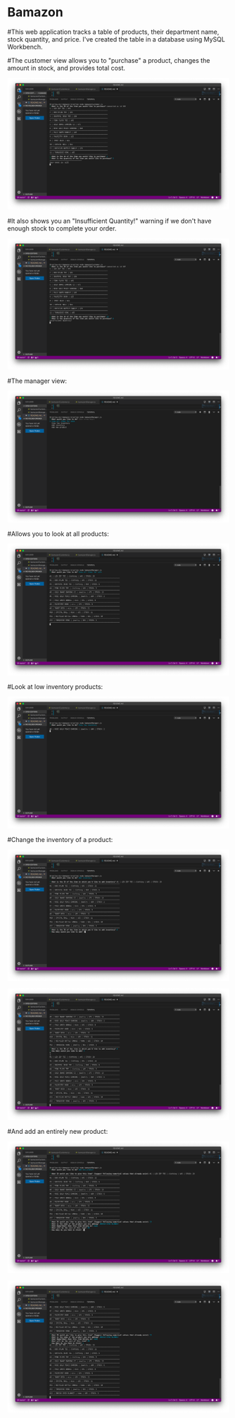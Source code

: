 # **Bamazon**

#This web application tracks a table of products, their department name, stock quantity, and price. I've created the table in a database using MySQL Workbench. 

#The customer view allows you to "purchase" a product, changes the amount in stock, and provides total cost. 

![Customer Purchase](images/Customer1.PNG)

#It also shows you an "Insufficient Quantity!" warning if we don't have enough stock to complete your order.

![Insufficient Quantity](images/Customer2.PNG)

#The manager view:

![Manager Menu](images/Manager1.PNG)

#Allows you to look at all products:

![Manager View Inventory](images/Manager2.PNG)

#Look at low inventory products:

![Manager Low Inventory](images/Manager3.PNG)

#Change the inventory of a product:

![Manager Add Inventory](images/Manager4.PNG)

![Manager Add Inventory](images/Manager5.PNG)

#And add an entirely new product:

![Manager Add New Item](images/Manager6.PNG)

![Manager Add New Item](images/Manager7.PNG)
